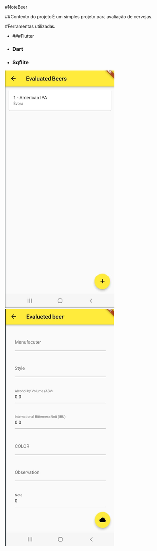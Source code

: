 #NoteBeer 

##Contexto do projeto
É um simples projeto para avaliação de cervejas.

#Ferramentas utilizadas.
* ###Flutter
* ### Dart
* ### Sqflite



![img_2.png](img_2.png) ![img_1.png](img_1.png)